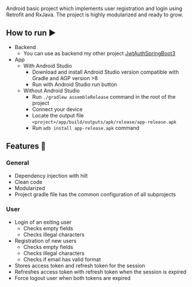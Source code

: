 Android basic project which implements user registration and login using Retrofit and RxJava. The project is highly modularized and ready to grow.

## How to run ▶️
* Backend
  * You can use as backend my other project [JwtAuthSpringBoot3](https://github.com/EderV/JwtAuthSpringBoot3)
* App 
  * With Android Studio
    * Download and install Android Studio version compatible with Gradle and AGP version >8
    * Run with Android Studio run button
  * Without Android Studio
    * Run `./gradlew assembleRelease` command in the root of the project
    * Connect your device
    * Locate the output file `<project>/app/build/outputs/apk/release/app-release.apk`
    * Run `adb install app-release.apk` command

## Features 🔬
### General
* Dependency injection with hilt
* Clean code
* Modularized
* Project gradle file has the common configuration of all subprojects
### User
* Login of an exiting user
  * Checks empty fields
  * Checks illegal characters
* Registration of new users
  * Checks empty fields
  * Checks illegal characters
  * Checks if email has valid format
* Stores access token and refresh token for the session
* Refreshes access token with refresh token when the session is expired
* Force logout user when both tokens are expired